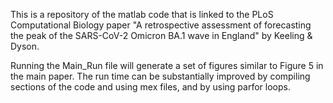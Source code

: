 This is a repository of the matlab code that is linked to the PLoS Computational Biology paper "A retrospective assessment of forecasting the peak of the SARS-CoV-2 Omicron BA.1 wave in England" by Keeling & Dyson.

Running the Main_Run file will generate a set of figures similar to Figure 5 in the main paper. The run time can be substantially improved by compiling sections of the code and using mex files, and by using parfor loops.
